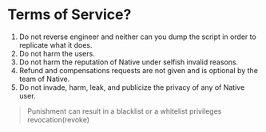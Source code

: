 # Terms of Service?

1. Do not reverse engineer and neither can you dump the script in order to replicate what it does.
2. Do not harm the users.
3. Do not harm the reputation of Native under selfish invalid reasons.
4. Refund and compensations requests are not given and is optional by the team of Native.
5. Do not invade, harm, leak, and publicize the privacy of any of Native user.

> Punishment can result in a blacklist or a whitelist privileges revocation(revoke)
